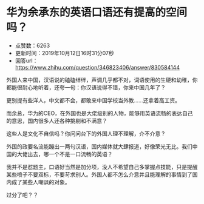 # 华为余承东的英语口语还有提高的空间吗？
- 点赞数：6263
- 更新时间：2019年10月12日16时31分07秒
- 回答url：https://www.zhihu.com/question/346823406/answer/830584144
<body>
 <p data-pid="CRBUzK_-">外国人来中国，汉语说的磕磕绊绊，声调几乎都不对，词语使用的生硬和幼稚，你都能很耐心地听着，还夸一句：你汉语说得不错，你来中国几年了？</p>
 <p data-pid="KCA62UV1">更别提有些洋人，中文都不会，都敢来中国学校当外教……还拿着高工资。</p>
 <p data-pid="ZiAbyKoz">而余总，华为的CEO，在外国也是大佬级别的人物，能够用英语流畅的表达自己的意思，国内很多人还各种挑剔和不满意？</p>
 <p data-pid="mK28aaeQ">这些人是文化不自信吗？你问问台下的外国人理不理解，介不介意？</p>
 <p data-pid="Feoabfb0">外国的政要名流能蹦出一两句汉语，国内媒体就大肆报道，好像荣光无比。我们中国的大佬出去，哪一个不是一口流畅的英语？</p>
 <p data-pid="GU2O5mFk">我并不是怼题主，口语好当然是加分项，没人不希望自己多掌握点技能，只是提醒某些喷子不要双标，不要苛求别人。外国人都不怎么介意并且能理解的事情到了国内成了某些人嘲讽的对象。</p>
 <p data-pid="j9NgHeCS">过分了吧？？</p>
</body>